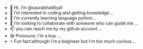 - 👋 Hi, I’m @saurabhaditya1
- 👀 I’m interested in coding and getting knowledge...
- 🌱 I’m currently learning language python...
- 💞️ I’m looking to collaborate with someone who can guide me ...
- 📫 you can reach me by my github account ...
- 😄 Pronouns: i'm a boy ...
- ⚡ Fun fact:although I'm a begineer but I'm too much curious...

<!---
saurabhaditya1/saurabhaditya1 is a ✨ special ✨ repository because its `README.md` (this file) appears on your GitHub profile.
You can click the Preview link to take a look at your changes.
--->
